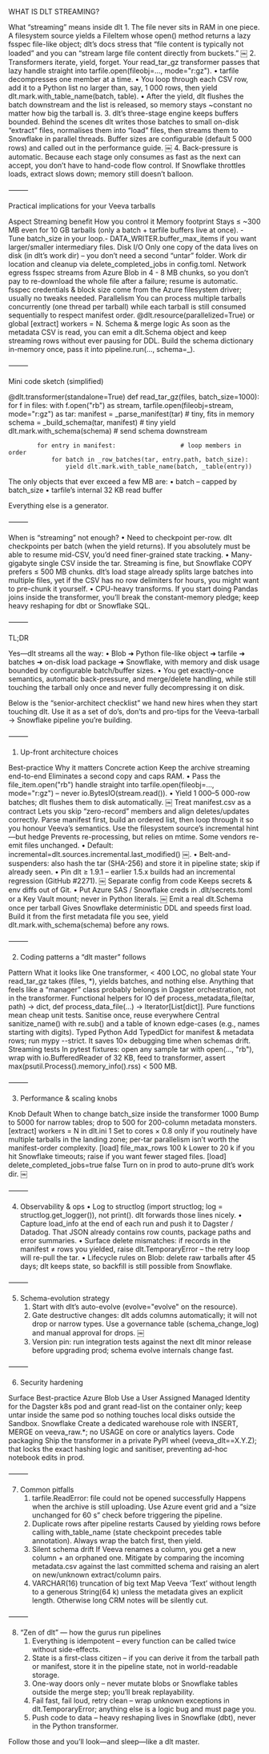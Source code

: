 WHAT IS DLT STREAMING?

What “streaming” means inside dlt
	1.	The file never sits in RAM in one piece.
A filesystem source yields a FileItem whose open() method returns a lazy fsspec file-like object; dlt’s docs stress that “file content is typically not loaded” and you can “stream large file content directly from buckets.”  ￼
	2.	Transformers iterate, yield, forget.
Your read_tar_gz transformer passes that lazy handle straight into tarfile.open(fileobj=…, mode="r:gz").
	•	tarfile decompresses one member at a time.
	•	You loop through each CSV row, add it to a Python list no larger than, say, 1 000 rows, then yield dlt.mark.with_table_name(batch, table).
	•	After the yield, dlt flushes the batch downstream and the list is released, so memory stays ~constant no matter how big the tarball is.
	3.	dlt’s three-stage engine keeps buffers bounded.
Behind the scenes dlt writes those batches to small on-disk “extract” files, normalises them into “load” files, then streams them to Snowflake in parallel threads. Buffer sizes are configurable (default 5 000 rows) and called out in the performance guide.  ￼
	4.	Back-pressure is automatic.
Because each stage only consumes as fast as the next can accept, you don’t have to hand-code flow control. If Snowflake throttles loads, extract slows down; memory still doesn’t balloon.

⸻

Practical implications for your Veeva tarballs

Aspect	Streaming benefit	How you control it
Memory footprint	Stays ≤ ~300 MB even for 10 GB tarballs (only a batch + tarfile buffers live at once).	- Tune batch_size in your loop.- DATA_WRITER.buffer_max_items if you want larger/smaller intermediary files.
Disk I/O	Only one copy of the data lives on disk (in dlt’s work dir) – you don’t need a second “untar” folder.	Work dir location and cleanup via delete_completed_jobs in config.toml.
Network egress	fsspec streams from Azure Blob in 4 - 8 MB chunks, so you don’t pay to re-download the whole file after a failure; resume is automatic.	fsspec credentials & block size come from the Azure filesystem driver; usually no tweaks needed.
Parallelism	You can process multiple tarballs concurrently (one thread per tarball) while each tarball is still consumed sequentially to respect manifest order.	@dlt.resource(parallelized=True) or global [extract] workers = N.
Schema & merge logic	As soon as the metadata CSV is read, you can emit a dlt.Schema object and keep streaming rows without ever pausing for DDL.	Build the schema dictionary in-memory once, pass it into pipeline.run(…, schema=_).


⸻

Mini code sketch (simplified)

@dlt.transformer(standalone=True)
def read_tar_gz(files, batch_size=1000):
    for f in files:
        with f.open("rb") as stream, tarfile.open(fileobj=stream, mode="r:gz") as tar:
            manifest = _parse_manifest(tar)          # tiny, fits in memory
            schema = _build_schema(tar, manifest)    # tiny
            yield dlt.mark.with_schema(schema)       # send schema downstream

            for entry in manifest:                  # loop members in order
                for batch in _row_batches(tar, entry.path, batch_size):
                    yield dlt.mark.with_table_name(batch, _table(entry))

The only objects that ever exceed a few MB are:
	•	batch – capped by batch_size
	•	tarfile’s internal 32 KB read buffer

Everything else is a generator.

⸻

When is “streaming” not enough?
	•	Need to checkpoint per-row. dlt checkpoints per batch (when the yield returns). If you absolutely must be able to resume mid-CSV, you’d need finer-grained state tracking.
	•	Many-gigabyte single CSV inside the tar. Streaming is fine, but Snowflake COPY prefers ≤ 500 MB chunks. dlt’s load stage already splits large batches into multiple files, yet if the CSV has no row delimiters for hours, you might want to pre-chunk it yourself.
	•	CPU-heavy transforms. If you start doing Pandas joins inside the transformer, you’ll break the constant-memory pledge; keep heavy reshaping for dbt or Snowflake SQL.

⸻

TL;DR

Yes—dlt streams all the way:
	•	Blob ➜ Python file-like object ➜ tarfile ➜ batches ➜ on-disk load package ➜ Snowflake,
with memory and disk usage bounded by configurable batch/buffer sizes.
	•	You get exactly-once semantics, automatic back-pressure, and merge/delete handling, while still touching the tarball only once and never fully decompressing it on disk.

Below is the “senior-architect checklist” we hand new hires when they start touching dlt.
Use it as a set of do’s, don’ts and pro-tips for the Veeva-tarball → Snowflake pipeline you’re building.

⸻

1. Up-front architecture choices

Best-practice	Why it matters	Concrete action
Keep the archive streaming end-to-end	Eliminates a second copy and caps RAM.	• Pass the file_item.open("rb") handle straight into tarfile.open(fileobj=…, mode="r:gz") – never io.BytesIO(stream.read()). • Yield 1 000–5 000-row batches; dlt flushes them to disk automatically.  ￼
Treat manifest.csv as a contract	Lets you skip “zero-record” members and align deletes/updates correctly.	Parse manifest first, build an ordered list, then loop through it so you honour Veeva’s semantics.
Use the filesystem source’s incremental hint—but hedge	Prevents re-processing, but relies on mtime. Some vendors re-emit files unchanged.	• Default: incremental=dlt.sources.incremental.last_modified()  ￼. • Belt-and-suspenders: also hash the tar (SHA-256) and store it in pipeline state; skip if already seen. • Pin dlt ≥ 1.9.1 – earlier 1.5.x builds had an incremental regression (GitHub #2271).  ￼
Separate config from code	Keeps secrets & env diffs out of Git.	• Put Azure SAS / Snowflake creds in .dlt/secrets.toml or a Key Vault mount; never in Python literals.  ￼
Emit a real dlt.Schema once per tarball	Gives Snowflake deterministic DDL and speeds first load.	Build it from the first metadata file you see, yield dlt.mark.with_schema(schema) before any rows.


⸻

2. Coding patterns a “dlt master” follows

Pattern	What it looks like
One transformer, < 400 LOC, no global state	Your read_tar_gz takes (files, *), yields batches, and nothing else. Anything that feels like a “manager” class probably belongs in Dagster orchestration, not in the transformer.
Functional helpers for IO	def process_metadata_file(tar, path) -> dict, def process_data_file(...) -> Iterator[List[dict]]. Pure functions mean cheap unit tests.
Sanitise once, reuse everywhere	Central sanitize_name() with re.sub() and a table of known edge-cases (e.g., names starting with digits).
Typed Python	Add TypedDict for manifest & metadata rows; run mypy --strict. It saves 10× debugging time when schemas drift.
Streaming tests	In pytest fixtures: open any sample tar with open(..., "rb"), wrap with io.BufferedReader of 32 KB, feed to transformer, assert max(psutil.Process().memory_info().rss) < 500 MB.


⸻

3. Performance & scaling knobs

Knob	Default	When to change
batch_size inside the transformer	1000	Bump to 5000 for narrow tables; drop to 500 for 200-column metadata monsters.
[extract] workers = N in dlt.ini	1	Set to cores × 0.8 only if you routinely have multiple tarballs in the landing zone; per-tar parallelism isn’t worth the manifest-order complexity.
[load] file_max_rows	100 k	Lower to 20 k if you hit Snowflake timeouts; raise if you want fewer staged files.
[load] delete_completed_jobs=true	false	Turn on in prod to auto-prune dlt’s work dir.  ￼


⸻

4. Observability & ops
	•	Log to structlog (import structlog; log = structlog.get_logger()), not print(). dlt forwards those lines nicely.
	•	Capture load_info at the end of each run and push it to Dagster / Datadog. That JSON already contains row counts, package paths and error summaries.
	•	Surface delete mismatches: if records in the manifest ≠ rows you yielded, raise dlt.TemporaryError – the retry loop will re-pull the tar.
	•	Lifecycle rules on Blob: delete raw tarballs after 45 days; dlt keeps state, so backfill is still possible from Snowflake.

⸻

5. Schema-evolution strategy
	1.	Start with dlt’s auto-evolve (evolve="evolve" on the resource).
	2.	Gate destructive changes: dlt adds columns automatically; it will not drop or narrow types. Use a governance table (schema_change_log) and manual approval for drops.  ￼
	3.	Version pin: run integration tests against the next dlt minor release before upgrading prod; schema evolve internals change fast.

⸻

6. Security hardening

Surface	Best-practice
Azure Blob	Use a User Assigned Managed Identity for the Dagster k8s pod and grant read-list on the container only; keep untar inside the same pod so nothing touches local disks outside the Sandbox.
Snowflake	Create a dedicated warehouse role with INSERT, MERGE on veeva_raw.*; no USAGE on core or analytics layers.
Code packaging	Ship the transformer in a private PyPI wheel (veeva_dlt==X.Y.Z); that locks the exact hashing logic and sanitiser, preventing ad-hoc notebook edits in prod.


⸻

7. Common pitfalls
	1.	tarfile.ReadError: file could not be opened successfully
Happens when the archive is still uploading. Use Azure event grid and a “size unchanged for 60 s” check before triggering the pipeline.
	2.	Duplicate rows after pipeline restarts
Caused by yielding rows before calling with_table_name (state checkpoint precedes table annotation). Always wrap the batch first, then yield.
	3.	Silent schema drift
If Veeva renames a column, you get a new column + an orphaned one. Mitigate by comparing the incoming metadata.csv against the last committed schema and raising an alert on new/unknown extract/column pairs.
	4.	VARCHAR(16) truncation of big text
Map Veeva ‘Text’ without length to a generous String(64 k) unless the metadata gives an explicit length. Otherwise long CRM notes will be silently cut.

⸻

8. “Zen of dlt” — how the gurus run pipelines
	1.	Everything is idempotent – every function can be called twice without side-effects.
	2.	State is a first-class citizen – if you can derive it from the tarball path or manifest, store it in the pipeline state, not in world-readable storage.
	3.	One-way doors only – never mutate blobs or Snowflake tables outside the merge step; you’ll break replayability.
	4.	Fail fast, fail loud, retry clean – wrap unknown exceptions in dlt.TemporaryError; anything else is a logic bug and must page you.
	5.	Push code to data – heavy reshaping lives in Snowflake (dbt), never in the Python transformer.

Follow those and you’ll look—and sleep—like a dlt master.